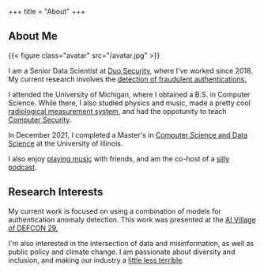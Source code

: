 +++
title = "About"
+++

## About Me

{{< figure class="avatar" src="/avatar.jpg" >}}

I am a Senior Data Scientist at [Duo Security](https://www.duo.com), where I've worked since 2018. My current research involves the [detection of fraudulent authentications.](https://duo.com/docs/trust-monitor)  

I attended the University of Michigan, where I obtained a B.S. in Computer Science. While there, I also studied physics and music, made a pretty cool [radiological measurement system](https://journals.lww.com/health-physics/Abstract/2018/11000/A_Radiation_Weather_Station__Development_of_a.6.aspx), and had the oppotunity to teach [Computer Security](https://eecs388.org/).

In December 2021, I completed a Master's in [Computer Science and Data Science](https://cs.illinois.edu/academics/graduate/professional-mcs/online-master-computer-science-data-science) at the University of Illinois.

I also enjoy [playing music](https://www.youtube.com/channel/UCwhAvFy_hMjUUNhxsuxgilg) with friends, and am the co-host of a [silly podcast](https://twitter.com/theunholypod).

## Research Interests

My current work is focused on using a combination of models for authentication anomaly detection. This work was presented at the [AI Village of DEFCON 29.](https://youtu.be/Kh9cKJGA5DM)

I'm also interested in the intersection of data and misinformation, as well as public policy and climate change. I am passionate about diversity and inclusion, and making our industry a [little less terrible](https://www.youtube.com/watch?v=Te5ICgG1M78).
